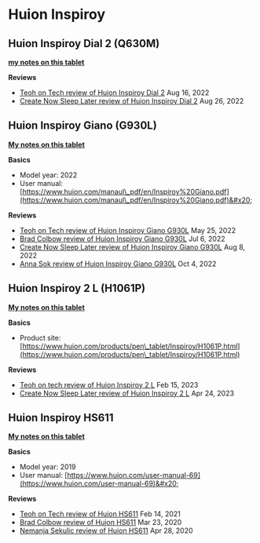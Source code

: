 # Huion Inspiroy

## Huion Inspiroy Dial 2 (Q630M)

[**my notes on this tablet**](../../../7p-notes/7p-notes-huion/7p-notes-huion-inspiroy-dial-2.md)

**Reviews**

* [Teoh on Tech review of Huion Inspiroy Dial 2](https://youtu.be/OCNsJ1gqnZ0) Aug 16, 2022
* [Create Now Sleep Later review of Huion Inspiroy Dial 2](https://youtu.be/mXKoWtvKDi0) Aug 26, 2022&#x20;

## Huion Inspiroy Giano (G930L)

[**My notes on this tablet**](../../../7p-notes/7p-notes-huion/7p-notes-huion-giano-g930l.md)  &#x20;

**Basics**

* Model year: 2022
* User manual: [https://www.huion.com/manaul\_pdf/en/Inspiroy%20Giano.pdf](https://www.huion.com/manaul\_pdf/en/Inspiroy%20Giano.pdf)&#x20;

**Reviews**

* [Teoh on Tech review of Huion Inspiroy Giano G930L](https://www.youtube.com/watch?v=2XcP\_Db9e\_w) May 25, 2022
* [Brad Colbow review of Huion Inspiroy Giano G930L](https://www.youtube.com/watch?v=DiRwtSonevY) Jul 6, 2022
* [Create Now Sleep Later review of Huion Inspiroy Giano G930L](https://www.youtube.com/watch?v=CcrTe2J5Ho8) Aug 8, 2022
* [Anna Sok review of Huion Inspiroy Giano G930L](https://www.youtube.com/watch?v=03auOS8lgAE) Oct 4, 2022

## Huion Inspiroy 2 L (H1061P)

[**My notes on this tablet**](../../../7p-notes/7p-notes-huion/7p-notes-huion-inspiroy-2-l-h1061p.md)

**Basics**

* Product site: [https://www.huion.com/products/pen\_tablet/Inspiroy/H1061P.html](https://www.huion.com/products/pen\_tablet/Inspiroy/H1061P.html)   &#x20;

**Reviews**

* [Teoh on tech review of Huion Inspiroy 2 L](https://youtu.be/mgDDBJf96U8) Feb 15, 2023
* [Create Now Sleep Later review of Huion Inspiroy 2 L](https://youtu.be/L6mgOluUApE) Apr 24, 2023

## Huion Inspiroy HS611

[**My notes on this tablet**](../../../7p-notes/7p-notes-huion/7p-notes-huion-hs611.md)&#x20;

**Basics**

* Model year: 2019
* User manual: [https://www.huion.com/user-manual-69](https://www.huion.com/user-manual-69)&#x20;

**Reviews**

* [Teoh on Tech review of Huion HS611](https://www.youtube.com/watch?v=1RcUCSL5azU) Feb 14, 2021
* [Brad Colbow review of Huion HS611](https://www.youtube.com/watch?v=IHV7LsbxqsU) Mar 23, 2020&#x20;
* [Nemanja Sekulic review of Huion HS611](https://www.youtube.com/watch?v=WEXXbXDrd-Y) Apr 28, 2020&#x20;
